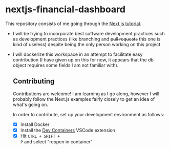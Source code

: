 # nextjs-financial-dashboard

This repository consists of me going through the [Next.js tutorial](https://nextjs.org/learn/dashboard-app).

-   I will be trying to incorporate best software development practices such as development practices (like branching and ~~pull requests~~ this one is kind of useless) despite being the only person working on this project
-   I will dockerize this workspace in an attempt to facilitate easy contribution (I have given up on this for now, it appears that the db object requires some fields I am not familiar with).

    ## Contributing

    Contributions are welcome! I am learning as I go along, however I will probably follow the Next.js examples fairly closely to get an idea of what's going on.

    In order to contribute, set up your development environment as follows:

    -   [x] Install Docker
    -   [x] Install the [Dev Containers](https://code.visualstudio.com/docs/devcontainers/containers) VSCode extension
    -   [x] Hit <code>CTRL + SHIFT + P</code> and select "reopen in container"
